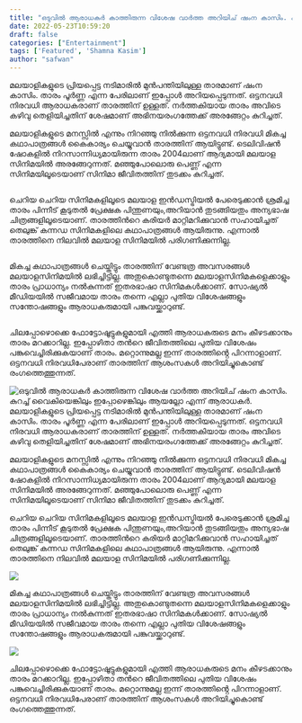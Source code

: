 ```yaml
---
title: "ഒടുവിൽ ആരാധകർ കാത്തിരുന്ന വിശേഷ വാർത്ത അറിയിച് ഷംന കാസിം. കുറച്ച് വൈകിയെങ്കിലും ഇപ്പോഴെങ്കിലും ആയല്ലോ എന്ന് ആരാധകർ."
date: 2022-05-23T10:59:20
draft: false
categories: ["Entertainment"]
tags: ['Featured', 'Shamna Kasim']
author: "safwan"
---
```


<!-- wp:paragraph -->
<p>മലയാളികളുടെ പ്രിയപ്പെട്ട നടിമാരിൽ മുൻപന്തിയിലുള്ള താരമാണ് ഷംന കാസിം. താരം പൂർണ്ണ എന്ന പേരിലാണ് ഇപ്പോൾ അറിയപ്പെടുന്നത്. ഒട്ടനവധി നിരവധി ആരാധകരാണ് താരത്തിന് ഉള്ളത്. നർത്തകിയായ താരം അവിടെ കഴിവു തെളിയിച്ചതിന് ശേഷമാണ് അഭിനയരംഗത്തേക്ക് അരങ്ങേറ്റം കുറിച്ചത്.</p>
<!-- /wp:paragraph -->

<!-- wp:paragraph -->
<p> മലയാളികളുടെ മനസ്സിൽ എന്നും നിറഞ്ഞു നിൽക്കുന്ന ഒട്ടനവധി നിരവധി മികച്ച കഥാപാത്രങ്ങൾ കൈകാര്യം ചെയ്യുവാൻ താരത്തിന് ആയിട്ടുണ്ട്. ടെലിവിഷൻ ഷോകളിൽ നിറസാന്നിധ്യമായിരുന്ന താരം 2004ലാണ് ആദ്യമായി മലയാള സിനിമയിൽ അരങ്ങേറുന്നത്. മഞ്ഞുപോലൊരു പെണ്ണ് എന്ന സിനിമയിലൂടെയാണ് സിനിമാ ജീവിതത്തിന് തുടക്കം കുറിച്ചത്.</p>
<!-- /wp:paragraph -->

<!-- wp:image {"id":336034,"sizeSlug":"large"} -->
<figure class="wp-block-image size-large"><img src="https://cdn.boolokam.com/articles/2022/05/shamna-kasim-instagram-new-photos-002.jpg" alt="" class="wp-image-336034"/></figure>
<!-- /wp:image -->

<!-- wp:paragraph -->
<p>ചെറിയ ചെറിയ സിനിമകളിലൂടെ മലയാള ഇൻഡസ്ട്രിയൽ പേരെടുക്കാൻ ശ്രമിച്ച താരം പിന്നീട് കൂടുതൽ പ്രേക്ഷക പിന്തുണയും,അറിയാൻ തുടങ്ങിയതും അന്യഭാഷ ചിത്രങ്ങളിലൂടെയാണ്. താരത്തിൻറെ കരിയർ മാറ്റിമറിക്കുവാൻ സഹായിച്ചത് തെലുങ്ക് കന്നഡ സിനിമകളിലെ കഥാപാത്രങ്ങൾ ആയിരുന്നു. എന്നാൽ താരത്തിനെ നിലവിൽ മലയാള സിനിമയിൽ   പരിഗണിക്കുന്നില്ല.</p>
<!-- /wp:paragraph -->

<!-- wp:image {"id":336035,"sizeSlug":"large"} -->
<figure class="wp-block-image size-large"><img src="https://cdn.boolokam.com/articles/2022/05/images-84-1.jpeg" alt="" class="wp-image-336035"/></figure>
<!-- /wp:image -->

<!-- wp:paragraph -->
<p>മികച്ച കഥാപാത്രങ്ങൾ ചെയ്തിട്ടും താരത്തിന് വേണ്ടത്ര അവസരങ്ങൾ മലയാളസിനിമയിൽ ലഭിച്ചിട്ടില്ല. അതുകൊണ്ടുതന്നെ മലയാളസിനിമകളെക്കാളും താരം പ്രാധാന്യം നൽകുന്നത് ഇതരഭാഷാ സിനിമകൾക്കാണ്. സോഷ്യൽ മീഡിയയിൽ സജീവമായ താരം തന്നെ എല്ലാ പുതിയ വിശേഷങ്ങളും സന്തോഷങ്ങളും ആരാധകരുമായി പങ്കുവയ്ക്കാറുണ്ട്.</p>
<!-- /wp:paragraph -->

<!-- wp:image {"id":336036,"sizeSlug":"large","linkDestination":"none"} -->
<figure class="wp-block-image size-large"><img src="https://cdn.boolokam.com/articles/2022/05/images-85-1.jpeg" alt="" class="wp-image-336036"/></figure>
<!-- /wp:image -->

<!-- wp:paragraph -->
<p>ചിലപ്പോഴൊക്കെ ഫോട്ടോഷൂട്ടുകളുമായി എത്തി ആരാധകരുടെ മനം കീഴടക്കാനും താരം മറക്കാറില്ല. ഇപ്പോഴിതാ തൻറെ ജീവിതത്തിലെ പുതിയ വിശേഷം പങ്കുവെച്ചിരിക്കുകയാണ് താരം. മറ്റൊന്നുമല്ല ഇന്ന് താരത്തിൻ്റെ പിറന്നാളാണ്. ഒട്ടനവധി നിരവധിപേരാണ് താരത്തിന് ആശംസകൾ അറിയിച്ചുകൊണ്ട് രംഗത്തെത്തുന്നത്.</p>
<!-- /wp:paragraph -->


![ഒടുവിൽ ആരാധകർ കാത്തിരുന്ന വിശേഷ വാർത്ത അറിയിച് ഷംന കാസിം. കുറച്ച് വൈകിയെങ്കിലും ഇപ്പോഴെങ്കിലും ആയല്ലോ എന്ന് ആരാധകർ.](https://cdn.boolokam.com/articles/2022/05/shamna-kasim-instagram-new-photos-002.jpg)മലയാളികളുടെ പ്രിയപ്പെട്ട നടിമാരിൽ മുൻപന്തിയിലുള്ള താരമാണ് ഷംന കാസിം. താരം പൂർണ്ണ എന്ന പേരിലാണ് ഇപ്പോൾ അറിയപ്പെടുന്നത്. ഒട്ടനവധി നിരവധി ആരാധകരാണ് താരത്തിന് ഉള്ളത്. നർത്തകിയായ താരം അവിടെ കഴിവു തെളിയിച്ചതിന് ശേഷമാണ് അഭിനയരംഗത്തേക്ക് അരങ്ങേറ്റം കുറിച്ചത്.

മലയാളികളുടെ മനസ്സിൽ എന്നും നിറഞ്ഞു നിൽക്കുന്ന ഒട്ടനവധി നിരവധി മികച്ച കഥാപാത്രങ്ങൾ കൈകാര്യം ചെയ്യുവാൻ താരത്തിന് ആയിട്ടുണ്ട്. ടെലിവിഷൻ ഷോകളിൽ നിറസാന്നിധ്യമായിരുന്ന താരം 2004ലാണ് ആദ്യമായി മലയാള സിനിമയിൽ അരങ്ങേറുന്നത്. മഞ്ഞുപോലൊരു പെണ്ണ് എന്ന സിനിമയിലൂടെയാണ് സിനിമാ ജീവിതത്തിന് തുടക്കം കുറിച്ചത്.

ചെറിയ ചെറിയ സിനിമകളിലൂടെ മലയാള ഇൻഡസ്ട്രിയൽ പേരെടുക്കാൻ ശ്രമിച്ച താരം പിന്നീട് കൂടുതൽ പ്രേക്ഷക പിന്തുണയും,അറിയാൻ തുടങ്ങിയതും അന്യഭാഷ ചിത്രങ്ങളിലൂടെയാണ്. താരത്തിൻറെ കരിയർ മാറ്റിമറിക്കുവാൻ സഹായിച്ചത് തെലുങ്ക് കന്നഡ സിനിമകളിലെ കഥാപാത്രങ്ങൾ ആയിരുന്നു. എന്നാൽ താരത്തിനെ നിലവിൽ മലയാള സിനിമയിൽ പരിഗണിക്കുന്നില്ല.

![](https://cdn.boolokam.com/articles/2022/05/images-84-1.jpeg)

മികച്ച കഥാപാത്രങ്ങൾ ചെയ്തിട്ടും താരത്തിന് വേണ്ടത്ര അവസരങ്ങൾ മലയാളസിനിമയിൽ ലഭിച്ചിട്ടില്ല. അതുകൊണ്ടുതന്നെ മലയാളസിനിമകളെക്കാളും താരം പ്രാധാന്യം നൽകുന്നത് ഇതരഭാഷാ സിനിമകൾക്കാണ്. സോഷ്യൽ മീഡിയയിൽ സജീവമായ താരം തന്നെ എല്ലാ പുതിയ വിശേഷങ്ങളും സന്തോഷങ്ങളും ആരാധകരുമായി പങ്കുവയ്ക്കാറുണ്ട്.

![](https://cdn.boolokam.com/articles/2022/05/images-85-1.jpeg)

ചിലപ്പോഴൊക്കെ ഫോട്ടോഷൂട്ടുകളുമായി എത്തി ആരാധകരുടെ മനം കീഴടക്കാനും താരം മറക്കാറില്ല. ഇപ്പോഴിതാ തൻറെ ജീവിതത്തിലെ പുതിയ വിശേഷം പങ്കുവെച്ചിരിക്കുകയാണ് താരം. മറ്റൊന്നുമല്ല ഇന്ന് താരത്തിൻ്റെ പിറന്നാളാണ്. ഒട്ടനവധി നിരവധിപേരാണ് താരത്തിന് ആശംസകൾ അറിയിച്ചുകൊണ്ട് രംഗത്തെത്തുന്നത്.
